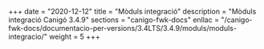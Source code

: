 +++
date        = "2020-12-12"
title       = "Mòduls integració"
description = "Mòduls integració Canigó 3.4.9"
sections    = "canigo-fwk-docs"
enllac		= "/canigo-fwk-docs/documentacio-per-versions/3.4LTS/3.4.9/moduls/moduls-integracio/"
weight		= 5
+++
